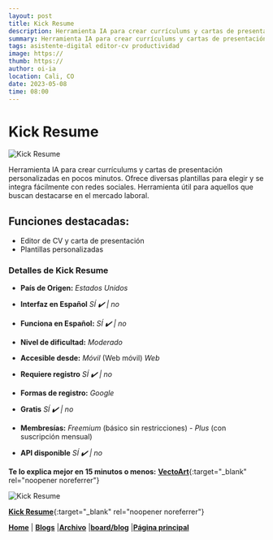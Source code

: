 ```yaml
---
layout: post
title: Kick Resume
description: Herramienta IA para crear currículums y cartas de presentación personalizadas en pocos minutos.
summary: Herramienta IA para crear currículums y cartas de presentación personalizadas en pocos minutos. Ofrece diversas plantillas para elegir y se integra fácilmente con redes sociales. Herramienta útil para aquellos que buscan destacarse en el mercado laboral.
tags: asistente-digital editor-cv productividad
image: https://
thumb: https://
author: oi-ia
location: Cali, CO
date: 2023-05-08
time: 08:00
---
```


# Kick Resume

![Kick Resume](https://aitoolmall.com/wp-content/uploads/2023/02/%E5%9B%BE%E7%89%877.png)

Herramienta IA para crear currículums y cartas de presentación personalizadas en pocos minutos. Ofrece diversas plantillas para elegir y se integra fácilmente con redes sociales. Herramienta útil para aquellos que buscan destacarse en el mercado laboral.

## Funciones destacadas:

- Editor de CV y carta de presentación
- Plantillas personalizadas

### Detalles de Kick Resume

- **País de Origen:**
  _Estados Unidos_

- **Interfaz en Español**
  _SÍ ✔️ | no_

- **Funciona en Español:**
  _SÍ ✔️ | no_

- **Nivel de dificultad:**
  _Moderado_

- **Accesible desde:**
  _Móvil_ (Web móvil)
  _Web_

- **Requiere registro**
  _SÍ ✔️ | no_

- **Formas de registro:**
  _Google_

- **Gratis**
  _SÍ ✔️ | no_

- **Membresías:**
  _Freemium_ (básico sin restricciones) - _Plus_ (con suscripción mensual)

- **API disponible**
  _SÍ ✔️ | no_

**Te lo explica mejor en 15 minutos o menos:**
[**VectoArt**](https://www.youtube.com/watch?v=9U2S7WmKSXs){:target="\_blank" rel="noopener noreferrer"}

![Kick Resume](https://aitoolmall.com/wp-content/uploads/2023/02/%E5%9B%BE%E7%89%877.png)

[**Kick Resume**](https://www.kickresume.com/es/){:target="\_blank" rel="noopener noreferrer"}

[**Home**](https://lucfreelance.github.io/board/) | [**Blogs**](https://oportunidadesilimitadas.com/blogs/_site/index.html) |[**Archivo**](https://lucfreelance.github.io/board/archive/) |[**board/blog**](https://lucfreelance.github.io/board/blog/) |[**Página principal**](https://oportunidadesilimitadas.com)

